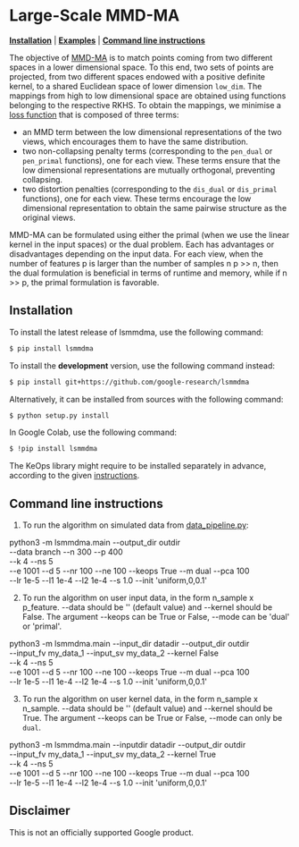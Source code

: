 # Large-Scale MMD-MA

[**Installation**](#installation)
| [**Examples**](https://github.com/google-research/large_scale_mmdma/blob/master/examples/tutorial101.ipynb)
| [**Command line instructions**](#commandline)

The objective of [MMD-MA](https://pubmed.ncbi.nlm.nih.gov/34632462/) is to
match points coming from two different spaces in a lower dimensional space. To
this end, two sets of points are projected, from two different spaces endowed
with a positive definite kernel, to a shared Euclidean space of lower dimension
`low_dim`. The mappings from high to low dimensional space are
obtained using functions belonging to the respective RKHS. To obtain the
mappings, we minimise a [loss function](https://github.com/google-research/large_scale_mmdma/blob/master/lsmmdma/train.py) that is composed of three terms:
- an MMD term between the low dimensional representations of the two views,
which encourages them to have the same distribution.
- two non-collapsing penalty terms (corresponding to the `pen_dual` or
`pen_primal` functions), one for each view. These terms ensure that
the low dimensional representations are mutually orthogonal, preventing
collapsing.
- two distortion penalties (corresponding to the `dis_dual` or
`dis_primal` functions), one for each view. These terms encourage the
low dimensional representation to obtain the same pairwise structure as
the original views.

MMD-MA can be formulated using either the primal (when we use the linear
kernel in the input spaces) or the dual problem. Each has
advantages or disadvantages depending on the input data. For each view,
when the number of features p is larger than the number of samples n
p >> n, then the dual formulation is beneficial in terms
of runtime and memory, while if n >> p, the primal
formulation is favorable.

## Installation<a id="installation"></a>

To install the latest release of lsmmdma, use the following command:

```bash
$ pip install lsmmdma
```

To install the **development** version, use the following command instead:

```bash
$ pip install git+https://github.com/google-research/lsmmdma
```

Alternatively, it can be installed from sources with the following command:

```bash
$ python setup.py install
```

In Google Colab, use the following command:
```bash
$ !pip install lsmmdma
```

The KeOps library might require to be installed separately in advance, according
to the given [instructions](http://www.kernel-operations.io/keops/python/installation.html).

## Command line instructions<a id="commandline"></a>

1. To run the algorithm on simulated data from [data_pipeline.py](https://github.com/google-research/large_scale_mmdma/blob/master/lsmmdma/data/data_pipeline.py):

python3 -m lsmmdma.main --output_dir outdir \
--data branch --n 300 --p 400 \
--k 4 --ns 5 \
--e 1001 --d 5 --nr 100 --ne 100 --keops True --m dual --pca 100 \
--lr 1e-5 --l1 1e-4 --l2 1e-4 --s 1.0 --init 'uniform,0,0.1'


2. To run the algorithm on user input data, in the form n_sample x p_feature.
--data should be '' (default value) and --kernel should be False. The
argument --keops can be True or False, --mode can be 'dual' or 'primal'.

python3 -m lsmmdma.main --input_dir datadir --output_dir outdir \
--input_fv my_data_1 --input_sv my_data_2 --kernel False \
--k 4 --ns 5 \
--e 1001 --d 5 --nr 100 --ne 100 --keops True --m dual --pca 100 \
--lr 1e-5 --l1 1e-4 --l2 1e-4 --s 1.0 --init 'uniform,0,0.1'


3. To run the algorithm on user kernel data, in the form n_sample x n_sample.
--data should be '' (default value) and --kernel should be True. The
argument --keops can be True or False, --mode can only be `dual`.

python3 -m lsmmdma.main --inputdir datadir --output_dir outdir \
--input_fv my_data_1 --input_sv my_data_2 --kernel True \
--k 4 --ns 5 \
--e 1001 --d 5 --nr 100 --ne 100 --keops True --m dual --pca 100 \
--lr 1e-5 --l1 1e-4 --l2 1e-4 --s 1.0 --init 'uniform,0,0.1'


## Disclaimer

This is not an officially supported Google product.
